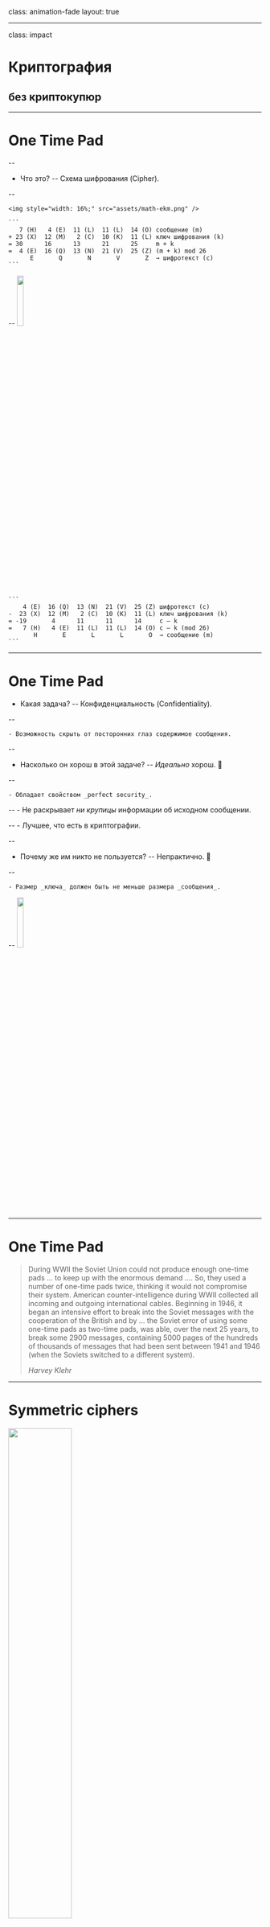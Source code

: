 class: animation-fade
layout: true

---

class: impact

# Криптография
## без криптокупюр

---

# One Time Pad

--

* Что это? 
--
Схема шифрования (Cipher).

--

    <img style="width: 16%;" src="assets/math-ekm.png" />

    ```
       7 (H)   4 (E)  11 (L)  11 (L)  14 (O) сообщение (m)
    + 23 (X)  12 (M)   2 (C)  10 (K)  11 (L) ключ шифрования (k)
    = 30      16      13      21      25     m + k
    =  4 (E)  16 (Q)  13 (N)  21 (V)  25 (Z) (m + k) mod 26
          E       Q       N       V       Z  → шифротекст (c)
    ```

--
    <img style="width: 16%;" src="assets/math-dkc.png" />

    ```
        4 (E)  16 (Q)  13 (N)  21 (V)  25 (Z) шифротекст (c)
    -  23 (X)  12 (M)   2 (C)  10 (K)  11 (L) ключ шифрования (k)
    = -19       4      11      11      14     c – k
    =   7 (H)   4 (E)  11 (L)  11 (L)  14 (O) c – k (mod 26)
           H       E       L       L       O  → сообщение (m)
    ```

---

# One Time Pad

* Какая задача? 
--
Конфиденциальность (Confidentiality).

--

    - Возможность скрыть от посторонних глаз содержимое сообщения.

--

* Насколько он хорош в этой задаче? 
--
_Идеально_ хорош. 🌝

--

    - Обладает свойством _perfect security_. 

--
    - Не раскрывает _ни крупицы_ информации об исходном сообщении. 

--
    - Лучшее, что есть в криптографии.

--

* Почему же им никто не пользуется? 
--
Непрактично. 🌚

--

    - Размер _ключа_ должен быть не меньше размера _сообщения_.

--
    <img style="width: 16%;" src="assets/math-modk-m-modm.png" />

---

# One Time Pad

> During WWII the Soviet Union could not produce enough one-time pads ... to keep up with the enormous demand .... So, they used a number of one-time pads twice, thinking it would not compromise their system. American counter-intelligence during WWII collected all incoming and outgoing international cables. Beginning in 1946, it began an intensive effort to break into the Soviet messages with the cooperation of the British and by ... the Soviet error of using some one-time pads as two-time pads, was able, over the next 25 years, to break some 2900 messages, containing 5000 pages of the hundreds of thousands of messages that had been sent between 1941 and 1946 (when the Soviets switched to a different system).
>
> <cite>Harvey Klehr</cite>

---

# Symmetric ciphers

<img style="width: 50%;" src="https://upload.wikimedia.org/wikipedia/commons/2/27/Symmetric_key_encryption.svg" />

---

# Stream ciphers

--

* Например, One Time Pad.

--

* Как решить проблему с длиной ключа?

--

* Ответ есть! 
--
**CSPRNG**! 

--

    <img src="assets/kot_gosha.jpg" style="width: 50%;" />

---

# Stream ciphers

## CSPRNG

Криптографический генератор псевдослучайных чисел (Cryptographically secure pseudo-random number generator).

--

* Эффективный 
--
детерминированный 
--
алгоритм $ G = (S, R) $.

--

* На вход подаётся seed $ s \in S, S = \\{0,1\\} ^ l $.

--

* В результате последовательность $ r \in R, R = \\{0,1\\} ^ L $.

--

* $ l \ll L $!

---

# Stream ciphers

## Схема шифрования

Имея на руках _надёжный_ генератор случайных чисел, мы можем шифровать сообщения, гарантируя их _конфиденциальность_.

--

* $ E(s, m) := G(s)[0 .. v - 1] \oplus m $

--

* $ D(s, c) := G(s)[0 .. v - 1] \oplus c $

--

## XOR

|            |   |   |   |   |   |
| ---------- | - | - | - | - | - |
|            | 0 | 0 | 1 | 1 | $ = n $ |
| $ \oplus $ | 0 | 1 | 0 | 1 | $ = m $ |
| $ = $      | 0 | 1 | 1 | 0 |   |

--
| $ \oplus $ | 0 | 1 | 0 | 1 | $ = m $ |
|            | 0 | 0 | 1 | 1 | $ = n $ |


---

# Semantic security

--

Возможность скрыть _абсолютно_ всю информацию от глаз злоумышленника не представляется возможным. 
--
Нужна более практичная возможность _измерить_ надёжность той или иной схемы шифрования.

--

* Злоумышленники обладают _ограниченными_ вычислительными ресурсами.

--

* Схема шифрования надёжна, если вероятность извлечь информацию из шифротекста _крайне мала_.

--

    - например, $ \varepsilon \leq \frac{1}{2 ^ {80}} $,
    - но не $ \varepsilon \geq \frac{1}{2 ^ {30}} $

---

# Semantic security

## Вероятностный эксперимент

--

* Мы хотим, чтобы вывод генератора был _неотличим_ от случайного набора бит.

--

* Предложим злоумышленнику сыграть в _игру_, где он:
    - выбирает пару сообщений ($ m_0, m_1 \in M $),
    - передаёт их _честному судье_,
    - судья выбирает случайно одно из сообщений ($ b \xleftarrow{R} \\{0, 1\\} $),
    - шифрует его при помощи _случайного набора бит_ ($ c \leftarrow m_b \oplus \\{0,1\\}^l $),
    - и возвращает злоумышленнику;
    - тот должен решить, первое или второе сообщение было зашифровано ($ b^\prime \leftarrow \\{0, 1\\} $).

--

* Вероятность выбрать правильный вариант $ Pr[b = b^\prime] = \frac{1}{2} $.

---

# Semantic security

## Вероятностный эксперимент

<img style="width: 75%;" src="assets/semsec.png" />

Схема _надёжна_, если $ |Pr[b_1 = b_1^\prime] - Pr[b_2 = b_2^\prime]| \leq \varepsilon $.

---

# Stream ciphers

## Надёжность

* Stream cipher _семантически надёжен_, если злоумышленник не может предсказать следующий бит вывода генератора случайных чисел, если ему известны _все_ предыдущие. 
--
Но неизвестно внутреннее состояние, заданное _секретным ключом_. 
--
Генератор считается _непредсказуемым_ (Unpredictability).

--

* Но что если мы модифицируем игру? 
--
Дадим злоумышленнику возможность сформировать _более_ одной пары сообщений.

--

    $ c_1 \leftarrow m_1 \oplus G(k) $

    $ c_2 \leftarrow m_2 \oplus G(k) $

    $ m^\prime \leftarrow c_1 \oplus c_2 $

---

# Stream ciphers

## Надёжность

* Текст на естественном языке _неслучаен_, в $ m^\prime $ много информации об исходном сообщении!

--

* Если шифровать _файлы_, в заголовках которых часто встречается один и тот же набор бит, можно раскрыть часть вывода генератора!

--

### Stream cipher нельзя использовать для шифрования различных сообщений с одним и тем же ключом!

---

# Block ciphers

--

<img style="width: 70%;" src="assets/blockc.png" />

$ \\{ E(K, M), D(K, C) \\} $

$ K \in \\{0,1\\}^k $

$ M, C \in \\{0,1\\}^n $

--

## AES

* Блоки размера 128 бит.
* Ключ размера 128, 192 или 256 бит.

---

# Block ciphers

## Надёжность

* Можно использовать один и тот же _секретный ключ_ более одного раза. 
--
Устойчив к модифицированной игре со злоумышленником. 
--
Называется Chosen Plaintext Attack, сокращённо CPA.

--

* Злоумышленник должен отличить _схему шифрования_ от _идеально случайной функции перестановки_ (Perfect Random Permutation).

    $ k \xleftarrow{R} K, f \leftarrow E(k, \cdot) \Rightarrow |E(k, \cdot)| = |K| = 2^k $
    
    $ f \xleftarrow{R} Perms[M] \Rightarrow |Perms[M]| = |M|! \approx 2^{2^{135}} $

--

* Блоки _ограниченного_ размера. Как зашифровать сообщение _любой_ длины?

---

# Block ciphers

## Electronic Code Book (ECB)

Что если мы просто разобьём на блоки и зашифруем каждый блок по отдельности?

<img style="width: 75%;" src="assets/ecb.png" />

--

* Не является _семантически надёжной_ схемой. 
--
Блоки с одним и тем же содержимым шифруются в _идентичный_ шифротекст.

    $ m_1 = m_2 \Rightarrow c_1 = c_2 $

---

# Block ciphers

## Deterministic Counter Mode (CTR)

Что если мы разобьём на блоки и будем _складывать_ их содержимое с результатом шифрования _номера_ блока?

|            |   |   |   |   |
| ---------- | - | - | - | - |
|            | $ m[0] $   | $ m[1] $   | ... | $ m[l] $   |
| $ \oplus $ | $ E(k,0) $ | $ E(k,1) $ | ... | $ E(k,l) $ |
| $ = $      | $ c[0] $   | $ c[1] $   | ... | $ c[l] $   |

--

* _Нельзя_ использовать один и тот же ключ дважды. 
--
Как и в случае со stream cipher.

---

# Block ciphers

## Cipher Block Chaining (CBC)

Что если мы используем _случайность_ для схемы шифрования? 
--
Введём Initial Vector (IV) – блок, состоящий из случайного набор бит.
--


<img style="width: 60%;" src="https://upload.wikimedia.org/wikipedia/commons/8/80/CBC_encryption.svg" />

--

* IV – _часть_ шифротекста. 

--

* Схема, _надёжная_ относительно CPA.

---

class: impact

# Криптопауза

---

* PKCS7 padding

* AES CBC padding oracle

* Будет пятисотить на невалидный padding в последнем блоке

* http://10.4.52.9:8000/
    - POST
    - formdata
    - ct={ciphertext}

```
00000000: 058e c2be 7263 6492 7cf0 ddf9 6337 c613  ....rcd.|...c7..
00000010: 313d eae2 2c9a 2da0 9530 1fd9 ca14 5c02  1=..,.-..0....\.
00000020: e972 2cb6 e5ef 6367 213e ad25 5c65 7ed9  .r,...cg!>.%\e~.
00000030: 56f6 071e 8856 2013 7f76 b140 bb94 0112  V....V ..v.@....
```
